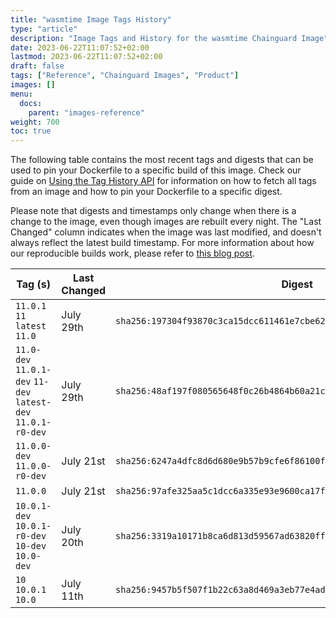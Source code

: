 ```yaml
---
title: "wasmtime Image Tags History"
type: "article"
description: "Image Tags and History for the wasmtime Chainguard Image"
date: 2023-06-22T11:07:52+02:00
lastmod: 2023-06-22T11:07:52+02:00
draft: false
tags: ["Reference", "Chainguard Images", "Product"]
images: []
menu:
  docs:
    parent: "images-reference"
weight: 700
toc: true
---
```


The following table contains the most recent tags and digests that can be used to pin your Dockerfile to a specific build of this image. Check our guide on [Using the Tag History API](/chainguard/chainguard-images/using-the-tag-history-api/) for information on how to fetch all tags from an image and how to pin your Dockerfile to a specific digest.

Please note that digests and timestamps only change when there is a change to the image, even though images are rebuilt every night. The "Last Changed" column indicates when the image was last modified, and doesn't always reflect the latest build timestamp. For more information about how our reproducible builds work, please refer to [this blog post](https://www.chainguard.dev/unchained/reproducing-chainguards-reproducible-image-builds).

| Tag (s)                                                        | Last Changed | Digest                                                                    |
|----------------------------------------------------------------|--------------|---------------------------------------------------------------------------|
|  `11.0.1` `11` `latest` `11.0`                                 | July 29th    | `sha256:197304f93870c3ca15dcc611461e7cbe62aed745293d81e3dddb5a9d9a449ec5` |
|  `11.0-dev` `11.0.1-dev` `11-dev` `latest-dev` `11.0.1-r0-dev` | July 29th    | `sha256:48af197f080565648f0c26b4864b60a21cdc4f78aca50a09132c01716976853e` |
|  `11.0.0-dev` `11.0.0-r0-dev`                                  | July 21st    | `sha256:6247a4dfc8d6d680e9b57b9cfe6f86100f425233ceb94a431e54cd6622010083` |
|  `11.0.0`                                                      | July 21st    | `sha256:97afe325aa5c1dcc6a335e93e9600ca17f38d2a7410d041acb617ae17880f629` |
|  `10.0.1-dev` `10.0.1-r0-dev` `10-dev` `10.0-dev`              | July 20th    | `sha256:3319a10171b8ca6d813d59567ad63820fffd8a4be790d510a5eeadeeb8c26019` |
|  `10` `10.0.1` `10.0`                                          | July 11th    | `sha256:9457b5f507f1b22c63a8d469a3eb77e4add0bf2d66ffa3279dbb5a6808e31ea8` |
